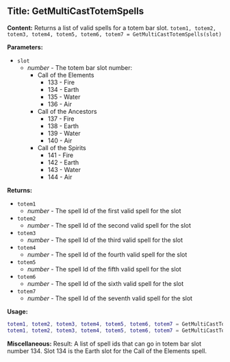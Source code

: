 ## Title: GetMultiCastTotemSpells

**Content:**
Returns a list of valid spells for a totem bar slot.
`totem1, totem2, totem3, totem4, totem5, totem6, totem7 = GetMultiCastTotemSpells(slot)`

**Parameters:**
- `slot`
  - *number* - The totem bar slot number:
    - Call of the Elements
      - 133 - Fire
      - 134 - Earth
      - 135 - Water
      - 136 - Air
    - Call of the Ancestors
      - 137 - Fire
      - 138 - Earth
      - 139 - Water
      - 140 - Air
    - Call of the Spirits
      - 141 - Fire
      - 142 - Earth
      - 143 - Water
      - 144 - Air

**Returns:**
- `totem1`
  - *number* - The spell Id of the first valid spell for the slot
- `totem2`
  - *number* - The spell Id of the second valid spell for the slot
- `totem3`
  - *number* - The spell Id of the third valid spell for the slot
- `totem4`
  - *number* - The spell Id of the fourth valid spell for the slot
- `totem5`
  - *number* - The spell Id of the fifth valid spell for the slot
- `totem6`
  - *number* - The spell Id of the sixth valid spell for the slot
- `totem7`
  - *number* - The spell Id of the seventh valid spell for the slot

**Usage:**
```lua
totem1, totem2, totem3, totem4, totem5, totem6, totem7 = GetMultiCastTotemSpells(134)
totem1, totem2, totem3, totem4, totem5, totem6, totem7 = GetMultiCastTotemSpells(134)
```

**Miscellaneous:**
Result:
A list of spell ids that can go in totem bar slot number 134. Slot 134 is the Earth slot for the Call of the Elements spell.